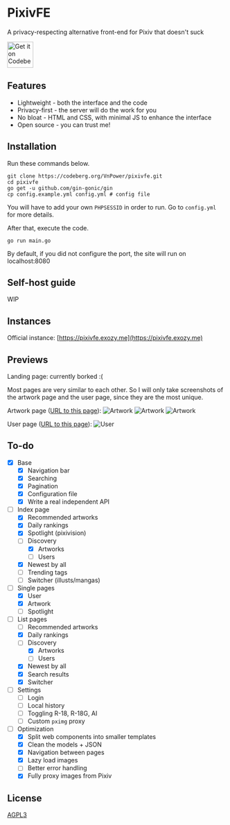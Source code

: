 # PixivFE

A privacy-respecting alternative front-end for Pixiv that doesn't suck

<p>
<a href="https://codeberg.org/vnpower/pixivfe">
<img alt="Get it on Codeberg" src="https://get-it-on.codeberg.org/get-it-on-blue-on-white.png" height="60">
</a>
</p>

## Features

- Lightweight - both the interface and the code
- Privacy-first - the server will do the work for you
- No bloat - HTML and CSS, with minimal JS to enhance the interface
- Open source - you can trust me!

## Installation

Run these commands below.

```
git clone https://codeberg.org/VnPower/pixivfe.git
cd pixivfe
go get -u github.com/gin-gonic/gin
cp config.example.yml config.yml # config file
```

You will have to add your own `PHPSESSID` in order to run. Go to `config.yml` for more details.

After that, execute the code.

```
go run main.go
```

By default, if you did not configure the port, the site will run on localhost:8080

## Self-host guide

WIP

## Instances

Official instance: [https://pixivfe.exozy.me](https://pixivfe.exozy.me)

## Previews

Landing page: currently borked :(

Most pages are very similar to each other. So I will only take screenshots of the artwork page and the user page, since they are the most unique.

Artwork page ([URL to this page](https://pixivfe.exozy.me/artworks/108672057)):
![Artwork](https://files.catbox.moe/c3l1vm.png)
![Artwork](https://files.catbox.moe/f9o0h0.png)
![Artwork](https://files.catbox.moe/9yc2yk.png)

User page ([URL to this page](https://pixivfe.exozy.me/users/11764388)):
![User](https://files.catbox.moe/tdc234.png)

<!-- ![Homepage](https://files.catbox.moe/053fzh.png) -->
<!-- ![Homepage](https://files.catbox.moe/m64h7s.png) -->

## To-do

- [x] Base
  - [x] Navigation bar
  - [x] Searching
  - [x] Pagination
  - [x] Configuration file
  - [x] Write a real independent API
- [ ] Index page
  - [x] Recommended artworks
  - [x] Daily rankings
  - [x] Spotlight (pixivision)
  - [ ] Discovery
    - [x] Artworks
    - [ ] Users
  - [x] Newest by all
  - [ ] Trending tags
  - [ ] Switcher (illusts/mangas)
- [ ] Single pages
  - [x] User
  - [x] Artwork
  - [ ] Spotlight
- [ ] List pages
  - [ ] Recommended artworks
  - [x] Daily rankings
  - [ ] Discovery
    - [x] Artworks
    - [ ] Users
  - [x] Newest by all
  - [x] Search results
  - [x] Switcher
- [ ] Settings
  - [ ] Login
  - [ ] Local history
  - [ ] Toggling R-18, R-18G, AI
  - [ ] Custom `pximg` proxy
- [ ] Optimization
  - [x] Split web components into smaller templates
  - [x] Clean the models + JSON
  - [x] Navigation between pages
  - [x] Lazy load images
  - [ ] Better error handling
  - [x] Fully proxy images from Pixiv

## License

[AGPL3](https://www.gnu.org/licenses/agpl-3.0.txt)
